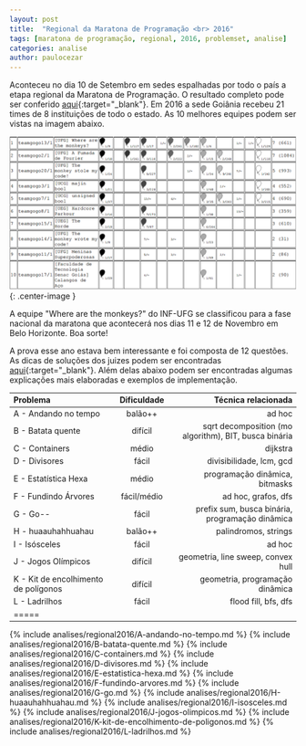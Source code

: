 ```yaml
---
layout: post
title:  "Regional da Maratona de Programação <br> 2016"
tags: [maratona de programação, regional, 2016, problemset, analise]
categories: analise
author: paulocezar
---
```


Aconteceu no dia 10 de Setembro em sedes espalhadas por todo o país a etapa
regional da Maratona de Programação. O resultado completo pode ser conferido
[aqui][resultados-regional-2016]{:target="_blank"}. Em 2016 a sede Goiânia recebeu 21 times de 8 instituições de todo o
estado. As 10 melhores equipes podem ser vistas na imagem abaixo.

![Top 10 - Regional Maratona de Programação 2016 - Sede Goiânia](/_assets/images/2016-top10-goiania.png){: .center-image }

A equipe "Where are the monkeys?" do INF-UFG se
classificou para a fase nacional da maratona que acontecerá nos dias
11 e 12 de Novembro em Belo Horizonte. Boa sorte!

A prova esse ano estava bem interessante e foi composta de 12 questões.
As dicas de soluções dos juizes podem ser encontradas [aqui][solucoes-juizes-2016]{:target="_blank"}. Além delas abaixo podem ser encontradas algumas explicações mais elaboradas e exemplos de implementação.

| Problema                              | Dificuldade   | Técnica relacionada                                   |
|:--------------------------------------|:-------------:|------------------------------------------------------:|
|A - Andando no tempo                   | balão++       | ad hoc                                                |
|B - Batata quente                      | difícil       | sqrt decomposition (mo algorithm), BIT, busca binária |
|C - Containers                         | médio         | dijkstra                                              |
|D - Divisores                          | fácil         | divisibilidade, lcm, gcd                              |
|E - Estatística Hexa                   | médio         | programação dinâmica, bitmasks                        |
|F - Fundindo Árvores                   | fácil/médio   | ad hoc, grafos, dfs                                   |
|G - Go--                               | fácil         | prefix sum, busca binária, programação dinâmica       |
|H - huaauhahhuahau                     | balão++       | palindromos, strings                                  |
|I - Isósceles                          | fácil         | ad hoc                                                |
|J - Jogos Olímpicos                    | difícil       | geometria, line sweep, convex hull                    |
|K - Kit de encolhimento de polígonos   | difícil       | geometria, programação dinâmica                       |
|L - Ladrilhos                          | fácil         | flood fill, bfs, dfs                                  |
|=====


{% include analises/regional2016/A-andando-no-tempo.md %}
{% include analises/regional2016/B-batata-quente.md %}
{% include analises/regional2016/C-containers.md %}
{% include analises/regional2016/D-divisores.md %}
{% include analises/regional2016/E-estatistica-hexa.md %}
{% include analises/regional2016/F-fundindo-arvores.md %}
{% include analises/regional2016/G-go.md %}
{% include analises/regional2016/H-huaauhahhuahau.md %}
{% include analises/regional2016/I-isosceles.md %}
{% include analises/regional2016/J-jogos-olimpicos.md %}
{% include analises/regional2016/K-kit-de-encolhimento-de-poligonos.md %}
{% include analises/regional2016/L-ladrilhos.md %}

[resultados-regional-2016]: http://maratona.ime.usp.br/vagas16.html
[solucoes-juizes-2016]: http://maratona.ime.usp.br/prim-fase16/SolucoesdaRegionaldaMaratona2016.pdf
